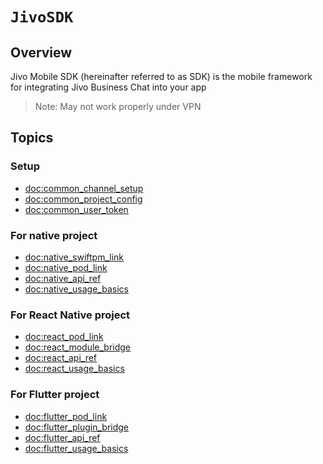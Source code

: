 # ``JivoSDK``

## Overview

Jivo Mobile SDK (hereinafter referred to as SDK) is the mobile framework for integrating Jivo Business Chat into your app

> Note: May not work properly under VPN

## Topics

### Setup

- <doc:common_channel_setup>
- <doc:common_project_config>
- <doc:common_user_token>

### For native project

- <doc:native_swiftpm_link>
- <doc:native_pod_link>
- <doc:native_api_ref>
- <doc:native_usage_basics>

### For React Native project

- <doc:react_pod_link>
- <doc:react_module_bridge>
- <doc:react_api_ref>
- <doc:react_usage_basics>

### For Flutter project

- <doc:flutter_pod_link>
- <doc:flutter_plugin_bridge>
- <doc:flutter_api_ref>
- <doc:flutter_usage_basics>
